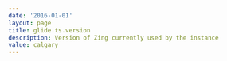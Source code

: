 ```yaml
---
date: '2016-01-01'
layout: page
title: glide.ts.version
description: Version of Zing currently used by the instance
value: calgary
---
```

